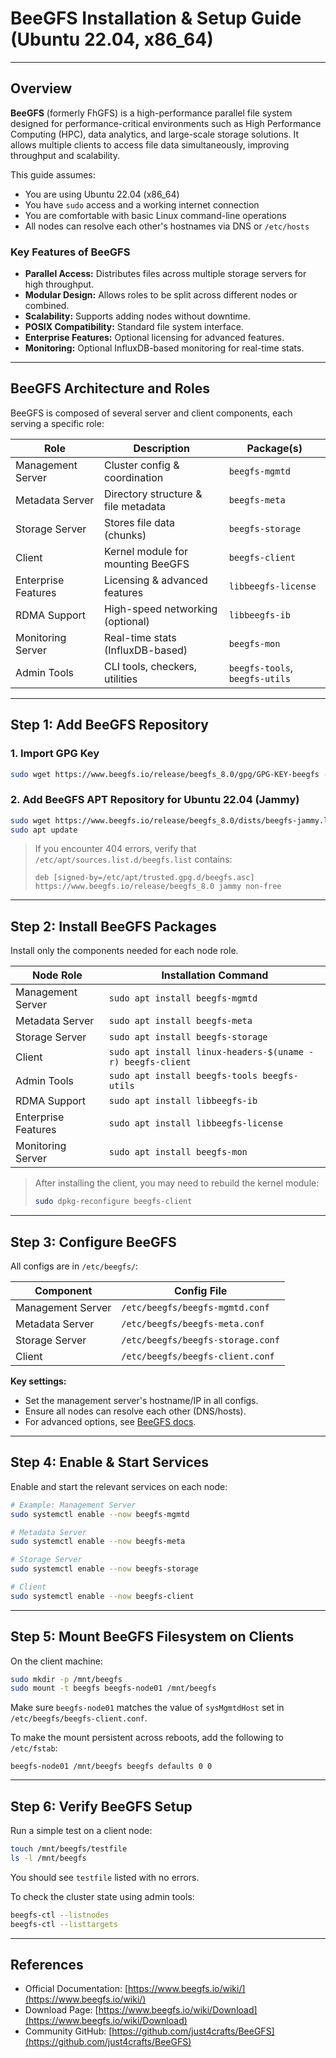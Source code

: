 # BeeGFS Installation & Setup Guide (Ubuntu 22.04, x86_64)

---

##  Overview

**BeeGFS** (formerly FhGFS) is a high-performance parallel file system designed for performance-critical environments such as High Performance Computing (HPC), data analytics, and large-scale storage solutions. It allows multiple clients to access file data simultaneously, improving throughput and scalability.

This guide assumes:

* You are using Ubuntu 22.04 (x86\_64)
* You have `sudo` access and a working internet connection
* You are comfortable with basic Linux command-line operations
* All nodes can resolve each other's hostnames via DNS or `/etc/hosts`


### Key Features of BeeGFS

- **Parallel Access:** Distributes files across multiple storage servers for high throughput.
- **Modular Design:** Allows roles to be split across different nodes or combined.
- **Scalability:** Supports adding nodes without downtime.
- **POSIX Compatibility:** Standard file system interface.
- **Enterprise Features:** Optional licensing for advanced features.
- **Monitoring:** Optional InfluxDB-based monitoring for real-time stats.

---

## BeeGFS Architecture and Roles

BeeGFS is composed of several server and client components, each serving a specific role:

| Role                  | Description                                         | Package(s)                |
|-----------------------|-----------------------------------------------------|---------------------------|
| Management Server     | Cluster config & coordination                       | `beegfs-mgmtd`            |
| Metadata Server       | Directory structure & file metadata                 | `beegfs-meta`             |
| Storage Server        | Stores file data (chunks)                           | `beegfs-storage`          |
| Client                | Kernel module for mounting BeeGFS                   | `beegfs-client`           |
| Enterprise Features   | Licensing & advanced features                       | `libbeegfs-license`       |
| RDMA Support         | High-speed networking (optional)                    | `libbeegfs-ib`            |
| Monitoring Server     | Real-time stats (InfluxDB-based)                    | `beegfs-mon`              |
| Admin Tools           | CLI tools, checkers, utilities                      | `beegfs-tools`, `beegfs-utils` |

---

## Step 1: Add BeeGFS Repository

### 1. Import GPG Key

```bash
sudo wget https://www.beegfs.io/release/beegfs_8.0/gpg/GPG-KEY-beegfs -O /etc/apt/trusted.gpg.d/beegfs.asc
```

### 2. Add BeeGFS APT Repository for Ubuntu 22.04 (Jammy)

```bash
sudo wget https://www.beegfs.io/release/beegfs_8.0/dists/beegfs-jammy.list -O /etc/apt/sources.list.d/beegfs.list
sudo apt update
```

> If you encounter 404 errors, verify that `/etc/apt/sources.list.d/beegfs.list` contains:
>
> ```
> deb [signed-by=/etc/apt/trusted.gpg.d/beegfs.asc] https://www.beegfs.io/release/beegfs_8.0 jammy non-free
> ```


---

## Step 2: Install BeeGFS Packages

Install only the components needed for each node role.

| Node Role           | Installation Command                                       |
| ------------------- | ---------------------------------------------------------- |
| Management Server   | `sudo apt install beegfs-mgmtd`                            |
| Metadata Server     | `sudo apt install beegfs-meta`                             |
| Storage Server      | `sudo apt install beegfs-storage`                          |
| Client              | `sudo apt install linux-headers-$(uname -r) beegfs-client` |
| Admin Tools         | `sudo apt install beegfs-tools beegfs-utils`               |
| RDMA Support        | `sudo apt install libbeegfs-ib`                            |
| Enterprise Features | `sudo apt install libbeegfs-license`                       |
| Monitoring Server   | `sudo apt install beegfs-mon`                              |

> After installing the client, you may need to rebuild the kernel module:
>
> ```bash
> sudo dpkg-reconfigure beegfs-client
> ```

---
## Step 3: Configure BeeGFS

All configs are in `/etc/beegfs/`:

| Component         | Config File                        |
|-------------------|------------------------------------|
| Management Server | `/etc/beegfs/beegfs-mgmtd.conf`    |
| Metadata Server   | `/etc/beegfs/beegfs-meta.conf`     |
| Storage Server    | `/etc/beegfs/beegfs-storage.conf`  |
| Client            | `/etc/beegfs/beegfs-client.conf`   |

**Key settings:**
- Set the management server's hostname/IP in all configs.
- Ensure all nodes can resolve each other (DNS/hosts).
- For advanced options, see [BeeGFS docs](https://www.beegfs.io/wiki/).

---

## Step 4: Enable & Start Services

Enable and start the relevant services on each node:

```bash
# Example: Management Server
sudo systemctl enable --now beegfs-mgmtd

# Metadata Server
sudo systemctl enable --now beegfs-meta

# Storage Server
sudo systemctl enable --now beegfs-storage

# Client
sudo systemctl enable --now beegfs-client
```

---

## Step 5: Mount BeeGFS Filesystem on Clients

On the client machine:

```bash
sudo mkdir -p /mnt/beegfs
sudo mount -t beegfs beegfs-node01 /mnt/beegfs
```

Make sure `beegfs-node01` matches the value of `sysMgmtdHost` set in `/etc/beegfs/beegfs-client.conf`.

To make the mount persistent across reboots, add the following to `/etc/fstab`:

```
beegfs-node01 /mnt/beegfs beegfs defaults 0 0
```

---

## Step 6: Verify BeeGFS Setup

Run a simple test on a client node:

```bash
touch /mnt/beegfs/testfile
ls -l /mnt/beegfs
```

You should see `testfile` listed with no errors.

To check the cluster state using admin tools:

```bash
beegfs-ctl --listnodes
beegfs-ctl --listtargets
```

---

## References

* Official Documentation: [https://www.beegfs.io/wiki/](https://www.beegfs.io/wiki/)
* Download Page: [https://www.beegfs.io/wiki/Download](https://www.beegfs.io/wiki/Download)
* Community GitHub: [https://github.com/just4crafts/BeeGFS](https://github.com/just4crafts/BeeGFS)
